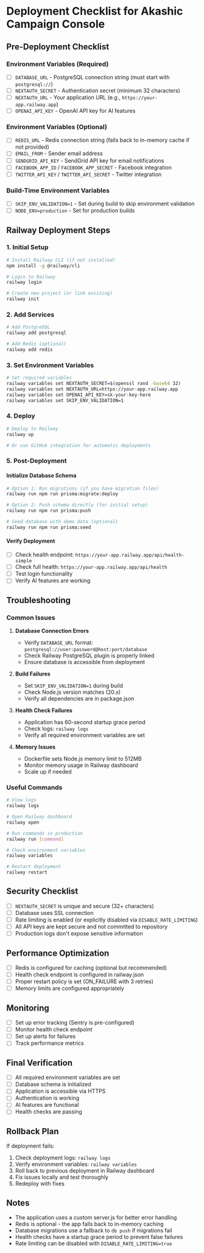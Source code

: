 # Deployment Checklist for Akashic Campaign Console

## Pre-Deployment Checklist

### Environment Variables (Required)
- [ ] `DATABASE_URL` - PostgreSQL connection string (must start with `postgresql://`)
- [ ] `NEXTAUTH_SECRET` - Authentication secret (minimum 32 characters)
- [ ] `NEXTAUTH_URL` - Your application URL (e.g., `https://your-app.railway.app`)
- [ ] `OPENAI_API_KEY` - OpenAI API key for AI features

### Environment Variables (Optional)
- [ ] `REDIS_URL` - Redis connection string (falls back to in-memory cache if not provided)
- [ ] `EMAIL_FROM` - Sender email address
- [ ] `SENDGRID_API_KEY` - SendGrid API key for email notifications
- [ ] `FACEBOOK_APP_ID` / `FACEBOOK_APP_SECRET` - Facebook integration
- [ ] `TWITTER_API_KEY` / `TWITTER_API_SECRET` - Twitter integration

### Build-Time Environment Variables
- [ ] `SKIP_ENV_VALIDATION=1` - Set during build to skip environment validation
- [ ] `NODE_ENV=production` - Set for production builds

## Railway Deployment Steps

### 1. Initial Setup
```bash
# Install Railway CLI (if not installed)
npm install -g @railway/cli

# Login to Railway
railway login

# Create new project (or link existing)
railway init
```

### 2. Add Services
```bash
# Add PostgreSQL
railway add postgresql

# Add Redis (optional)
railway add redis
```

### 3. Set Environment Variables
```bash
# Set required variables
railway variables set NEXTAUTH_SECRET=$(openssl rand -base64 32)
railway variables set NEXTAUTH_URL=https://your-app.railway.app
railway variables set OPENAI_API_KEY=sk-your-key-here
railway variables set SKIP_ENV_VALIDATION=1
```

### 4. Deploy
```bash
# Deploy to Railway
railway up

# Or use GitHub integration for automatic deployments
```

### 5. Post-Deployment

#### Initialize Database Schema
```bash
# Option 1: Run migrations (if you have migration files)
railway run npm run prisma:migrate:deploy

# Option 2: Push schema directly (for initial setup)
railway run npm run prisma:push

# Seed database with demo data (optional)
railway run npm run prisma:seed
```

#### Verify Deployment
- [ ] Check health endpoint: `https://your-app.railway.app/api/health-simple`
- [ ] Check full health: `https://your-app.railway.app/api/health`
- [ ] Test login functionality
- [ ] Verify AI features are working

## Troubleshooting

### Common Issues

1. **Database Connection Errors**
   - Verify `DATABASE_URL` format: `postgresql://user:password@host:port/database`
   - Check Railway PostgreSQL plugin is properly linked
   - Ensure database is accessible from deployment

2. **Build Failures**
   - Set `SKIP_ENV_VALIDATION=1` during build
   - Check Node.js version matches (20.x)
   - Verify all dependencies are in package.json

3. **Health Check Failures**
   - Application has 60-second startup grace period
   - Check logs: `railway logs`
   - Verify all required environment variables are set

4. **Memory Issues**
   - Dockerfile sets Node.js memory limit to 512MB
   - Monitor memory usage in Railway dashboard
   - Scale up if needed

### Useful Commands

```bash
# View logs
railway logs

# Open Railway dashboard
railway open

# Run commands in production
railway run [command]

# Check environment variables
railway variables

# Restart deployment
railway restart
```

## Security Checklist

- [ ] `NEXTAUTH_SECRET` is unique and secure (32+ characters)
- [ ] Database uses SSL connection
- [ ] Rate limiting is enabled (or explicitly disabled via `DISABLE_RATE_LIMITING`)
- [ ] All API keys are kept secure and not committed to repository
- [ ] Production logs don't expose sensitive information

## Performance Optimization

- [ ] Redis is configured for caching (optional but recommended)
- [ ] Health check endpoint is configured in railway.json
- [ ] Proper restart policy is set (ON_FAILURE with 3 retries)
- [ ] Memory limits are configured appropriately

## Monitoring

- [ ] Set up error tracking (Sentry is pre-configured)
- [ ] Monitor health check endpoint
- [ ] Set up alerts for failures
- [ ] Track performance metrics

## Final Verification

- [ ] All required environment variables are set
- [ ] Database schema is initialized
- [ ] Application is accessible via HTTPS
- [ ] Authentication is working
- [ ] AI features are functional
- [ ] Health checks are passing

## Rollback Plan

If deployment fails:
1. Check deployment logs: `railway logs`
2. Verify environment variables: `railway variables`
3. Roll back to previous deployment in Railway dashboard
4. Fix issues locally and test thoroughly
5. Redeploy with fixes

## Notes

- The application uses a custom server.js for better error handling
- Redis is optional - the app falls back to in-memory caching
- Database migrations use a fallback to `db push` if migrations fail
- Health checks have a startup grace period to prevent false failures
- Rate limiting can be disabled with `DISABLE_RATE_LIMITING=true`